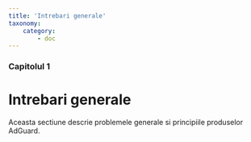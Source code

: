 ```yaml
---
title: 'Intrebari generale'
taxonomy:
    category:
        - doc
---
```


### Capitolul 1

# Intrebari generale

Aceasta sectiune descrie problemele generale si principiile produselor AdGuard.
